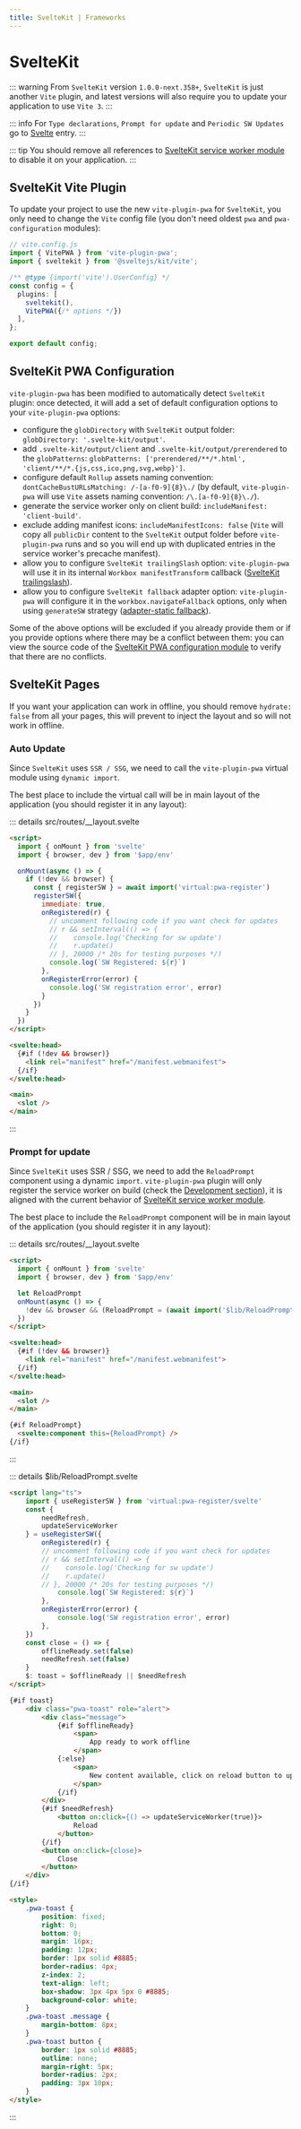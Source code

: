 ```yaml
---
title: SvelteKit | Frameworks
---
```


# SvelteKit

::: warning
From `SvelteKit` version `1.0.0-next.358+`, `SvelteKit` is just another `Vite` plugin, and latest versions will also require you to update your application to use `Vite 3`.
:::

::: info
For `Type declarations`, `Prompt for update` and `Periodic SW Updates` go to [Svelte](/frameworks/svelte) entry.
:::

::: tip
You should remove all references to [SvelteKit service worker module](https://kit.svelte.dev/docs#modules-$service-worker) to disable it on your application.
:::

## SvelteKit Vite Plugin

To update your project to use the new `vite-plugin-pwa` for `SvelteKit`, you only need to change the `Vite` config file (you don't need oldest `pwa` and `pwa-configuration` modules):
```ts
// vite.config.js
import { VitePWA } from 'vite-plugin-pwa';
import { sveltekit } from '@sveltejs/kit/vite';

/** @type {import('vite').UserConfig} */
const config = {
  plugins: [
    sveltekit(),
    VitePWA({/* options */})
  ],
};

export default config;
```

## SvelteKit PWA Configuration

`vite-plugin-pwa` has been modified to automatically detect `SvelteKit` plugin: once detected, it will add a set of default configuration options to your `vite-plugin-pwa` options:
- configure the `globDirectory` with `SvelteKit` output folder: `globDirectory: '.svelte-kit/output'`.
- add `.svelte-kit/output/client` and `.svelte-kit/output/prerendered` to the `globPatterns`: `globPatterns: ['prerendered/**/*.html', 'client/**/*.{js,css,ico,png,svg,webp}']`.
- configure default `Rollup` assets naming convention: `dontCacheBustURLsMatching: /-[a-f0-9]{8}\./` (by default, `vite-plugin-pwa` will use `Vite` assets naming convention: `/\.[a-f0-9]{8}\./`).
- generate the service worker only on client build: `includeManifest: 'client-build'`.
- exclude adding manifest icons: `includeManifestIcons: false` (`Vite` will copy all `publicDir` content to the `SvelteKit` output folder before `vite-plugin-pwa` runs and so you will end up with duplicated entries in the service worker's precache manifest).
- allow you to configure `SvelteKit trailingSlash` option: `vite-plugin-pwa` will use it in its internal `Workbox manifestTransform` callback ([SvelteKit trailingslash](https://kit.svelte.dev/docs/configuration#trailingslash)).
- allow you to configure `SvelteKit fallback` adapter option: `vite-plugin-pwa` will configure it in the `workbox.navigateFallback` options, only when using `generateSW` strategy ([adapter-static fallback](https://github.com/sveltejs/kit/tree/master/packages/adapter-static#fallback)).

Some of the above options will be excluded if you already provide them or if you provide options where there may be a conflict between them: you can view the source code of the [SvelteKit PWA configuration module](https://github.com/antfu/vite-plugin-pwa/tree/main/src/integrations/sveltekit/config.ts) to verify that there are no conflicts.

## SvelteKit Pages

If you want your application can work in offline, you should remove `hydrate: false` from all your pages, this will prevent to inject the layout and so will not work in offline.

### Auto Update

Since `SvelteKit` uses `SSR / SSG`, we need to call the `vite-plugin-pwa` virtual module using `dynamic import`.

The best place to include the virtual call will be in main layout of the application (you should register it in any layout):

::: details src/routes/__layout.svelte
```html
<script>
  import { onMount } from 'svelte'
  import { browser, dev } from '$app/env'

  onMount(async () => {
    if (!dev && browser) {
      const { registerSW } = await import('virtual:pwa-register')
      registerSW({
        immediate: true,
        onRegistered(r) {
          // uncomment following code if you want check for updates
          // r && setInterval(() => {
          //    console.log('Checking for sw update')
          //    r.update()
          // }, 20000 /* 20s for testing purposes */)
          console.log(`SW Registered: ${r}`)
        },
        onRegisterError(error) {
          console.log('SW registration error', error)
        }
      })
    }
  })
</script>

<svelte:head>
  {#if (!dev && browser)}
    <link rel="manifest" href="/manifest.webmanifest">
  {/if}
</svelte:head>

<main>
  <slot />
</main>
```
:::

### Prompt for update

Since `SvelteKit` uses SSR / SSG, we need to add the `ReloadPrompt` component using a dynamic `import`. `vite-plugin-pwa` plugin will only register the service worker on build (check the [Development section](/guide/development)), it is aligned with the current behavior of [SvelteKit service worker module](https://kit.svelte.dev/docs#modules-$service-worker).

The best place to include the `ReloadPrompt` component will be in main layout of the application (you should register it in any layout):

::: details src/routes/__layout.svelte
```html
<script>
  import { onMount } from 'svelte'
  import { browser, dev } from '$app/env'

  let ReloadPrompt
  onMount(async () => {
    !dev && browser && (ReloadPrompt = (await import('$lib/ReloadPrompt.svelte')).default)
  })
</script>

<svelte:head>
  {#if (!dev && browser)}
    <link rel="manifest" href="/manifest.webmanifest">
  {/if}
</svelte:head>

<main>
  <slot />
</main>

{#if ReloadPrompt}
  <svelte:component this={ReloadPrompt} />
{/if}
```
:::

::: details $lib/ReloadPrompt.svelte
```html
<script lang="ts">
	import { useRegisterSW } from 'virtual:pwa-register/svelte'
	const {
		needRefresh,
		updateServiceWorker
	} = useRegisterSW({
		onRegistered(r) {
		// uncomment following code if you want check for updates
		// r && setInterval(() => {
		//    console.log('Checking for sw update')
		//    r.update()
		// }, 20000 /* 20s for testing purposes */)
			console.log(`SW Registered: ${r}`)
		},
		onRegisterError(error) {
			console.log('SW registration error', error)
		},
	})
	const close = () => {
		offlineReady.set(false)
		needRefresh.set(false)
	}
	$: toast = $offlineReady || $needRefresh
</script>

{#if toast}
	<div class="pwa-toast" role="alert">
		<div class="message">
			{#if $offlineReady}
				<span>
					App ready to work offline
				</span>
			{:else}
				<span>
					New content available, click on reload button to update.
				</span>
			{/if}
		</div>
		{#if $needRefresh}
			<button on:click={() => updateServiceWorker(true)}>
				Reload
			</button>
		{/if}
		<button on:click={close}>
			Close
		</button>
	</div>
{/if}

<style>
	.pwa-toast {
		position: fixed;
		right: 0;
		bottom: 0;
		margin: 16px;
		padding: 12px;
		border: 1px solid #8885;
		border-radius: 4px;
		z-index: 2;
		text-align: left;
		box-shadow: 3px 4px 5px 0 #8885;
		background-color: white;
	}
	.pwa-toast .message {
		margin-bottom: 8px;
	}
	.pwa-toast button {
		border: 1px solid #8885;
		outline: none;
		margin-right: 5px;
		border-radius: 2px;
		padding: 3px 10px;
	}
</style>
```
:::

